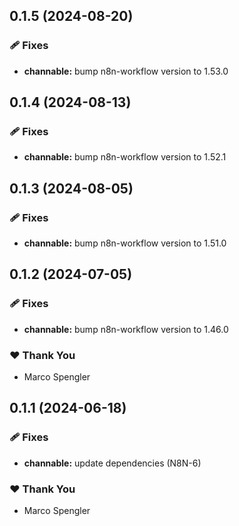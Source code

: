 ## 0.1.5 (2024-08-20)


### 🩹 Fixes

- **channable:** bump n8n-workflow version to 1.53.0

## 0.1.4 (2024-08-13)


### 🩹 Fixes

- **channable:** bump n8n-workflow version to 1.52.1

## 0.1.3 (2024-08-05)


### 🩹 Fixes

- **channable:** bump n8n-workflow version to 1.51.0

## 0.1.2 (2024-07-05)


### 🩹 Fixes

- **channable:** bump n8n-workflow version to 1.46.0


### ❤️  Thank You

- Marco Spengler

## 0.1.1 (2024-06-18)


### 🩹 Fixes

- **channable:** update dependencies (N8N-6)


### ❤️  Thank You

- Marco Spengler